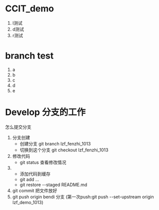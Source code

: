# CCIT_demo
1. l测试
2. d测试
3. r测试

# branch test
1. a
2. b
3. c
4. d
5. e   

# Develop 分支的工作
怎么提交分支
1. 分支创建
    + 创建分支 git branch lzf_fenzhi_1013
    + 切换到这个分支 git checkout lzf_fenzhi_1013
2. 修改代码
    + git status 查看修改情况
3. + 添加代码到缓存
    + git add ...
    + git restore --staged README.md
4. git commit 把文件放好
5. git push origin bendi 分支 (第一次push:git push --set-upstream origin lzf_demo_1013)